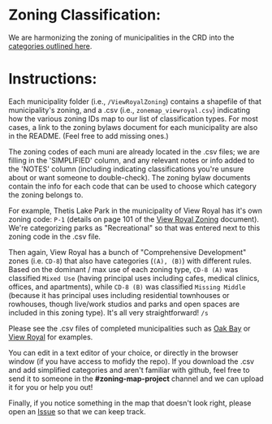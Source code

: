 # Zoning Classification:

We are harmonizing the zoning of municipalities in the CRD into the [categories outlined here](https://github.com/homesforliving/mapping/blob/main/harmonized_zones.md). 

# Instructions:

Each municipality folder (i.e., `/ViewRoyalZoning`) contains a shapefile of that municipality's zoning, and a .csv  (i.e., `zonemap_viewroyal.csv`) indicating how the various zoning IDs map to our list of classification types. For most cases, a link to the zoning bylaws document for each municipality are also in the README. (Feel free to add missing ones.)

The zoning codes of each muni are already located in the .csv files; we are filling in the 'SIMPLIFIED' column, and any relevant notes or info added to the 'NOTES' column (including indicating classifications you're unsure about or want someone to double-check).
The zoning bylaw documents contain the info for each code that can be used to choose which category the zoning belongs to.

For example, Thetis Lake Park in the municipality of View Royal has it's own zoning code: `P-1` (details on page 101 of the [View Royal Zoning](https://www.viewroyal.ca/assets/Town~Hall/Bylaws/900%20-%20Zoning%20Bylaw.pdf) document). We're categorizing parks as "Recreational" so that was entered next to this zoning code in the .csv file.

Then again, View Royal has a bunch of "Comprehensive Development" zones (i.e. `CD-8`) that also have categories (`(A), (B)`) with different rules. Based on the dominant / max use of each zoning type, `CD-8 (A)` was classified `Mixed Use` (having principal uses including cafes, medical clinics, offices, and apartments), while `CD-8 (B)` was classified `Missing Middle` (because it has principal uses including residential townhouses or rowhouses, though live/work studios and parks and open spaces are included in this zoning type). It's all very straightforward! `/s` 

Please see the .csv files of completed municipalities such as [Oak Bay](https://github.com/homesforliving/mapping/blob/main/data/OakBayZoning/zonemap_oakbay.csv) or [View Royal](https://github.com/homesforliving/mapping/blob/main/data/ViewRoyalZoning/zonemap_viewroyal.csv) for examples.

You can edit in a text editor of your choice, or directly in the browser window (if you have access to mofidy the repo). 
If you download the .csv and add simplified categories and aren't familiar with github, feel free to send it to someone in the **#zoning-map-project** channel and we can upload it for you or help you out!

Finally, if you notice something in the map that doesn't look right, please open an [Issue](https://github.com/homesforliving/mapping/issues) so that we can keep track. 

